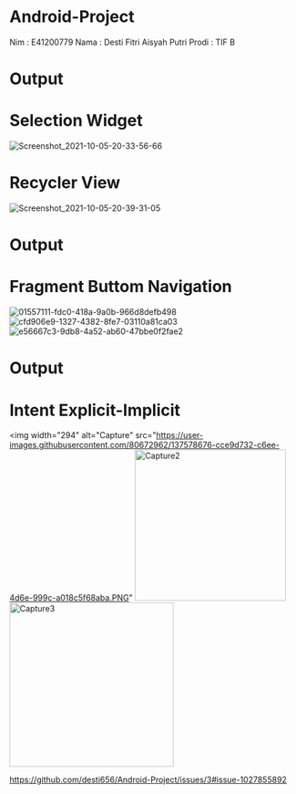 # Android-Project

Nim : E41200779
Nama : Desti Fitri Aisyah Putri
Prodi : TIF B

# Output
# Selection Widget
![Screenshot_2021-10-05-20-33-56-66](https://user-images.githubusercontent.com/80672962/136034536-965bae6d-24a7-41f0-b0bf-fd79dbbe1221.png)
# Recycler View
![Screenshot_2021-10-05-20-39-31-05](https://user-images.githubusercontent.com/80672962/136034531-707395ef-f090-4dc2-a69c-94568fc927b9.png)
# Output
# Fragment Buttom Navigation
![01557111-fdc0-418a-9a0b-966d8defb498](https://user-images.githubusercontent.com/80672962/137121746-dc40c0b3-7b1b-4535-acec-066075a032f3.jpg)
![cfd906e9-1327-4382-8fe7-03110a81ca03](https://user-images.githubusercontent.com/80672962/137121754-e2a1dcc4-59a5-4d06-b57f-13629e5b685a.jpg)
![e56667c3-9db8-4a52-ab60-47bbe0f2fae2](https://user-images.githubusercontent.com/80672962/137121794-17e331a9-c244-4333-a7f1-99854493e1d1.jpg)
# Output
# Intent Explicit-Implicit
<img width="294" alt="Capture" src="https://user-images.githubusercontent.com/80672962/137578676-cce9d732-c6ee-4d6e-999c-a018c5f68aba.PNG"
<img width="265" alt="Capture2" src="https://user-images.githubusercontent.com/80672962/137578702-6536632a-0414-4db0-a12a-738a6e77309c.PNG">
<img width="288" alt="Capture3" src="https://user-images.githubusercontent.com/80672962/137578711-00eda8a0-2806-4a23-bf16-63fd5476653f.PNG">

https://github.com/desti656/Android-Project/issues/3#issue-1027855892



